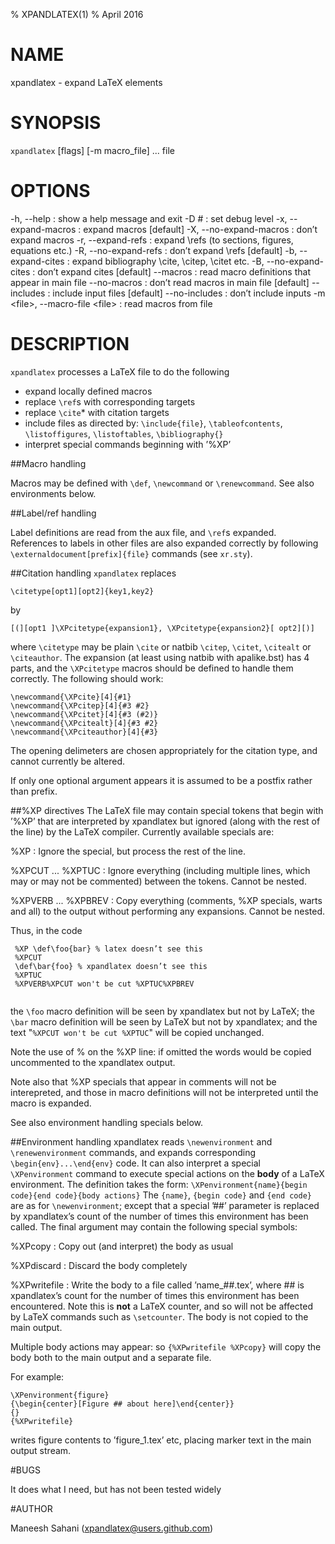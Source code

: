 % XPANDLATEX(1)
% April 2016

# NAME

xpandlatex - expand LaTeX elements

# SYNOPSIS

`xpandlatex` [flags] [-m macro\_file] ... file

# OPTIONS

-h, \--help
:   show a help message and exit
-D \#
:   set debug level
-x, --expand-macros
:   expand macros [default]
-X, --no-expand-macros
:   don’t expand macros
-r, --expand-refs
:   expand \\refs (to sections, figures, equations etc.)
-R, --no-expand-refs
:   don’t expand \\refs [default]
-b, --expand-cites
:   expand bibliography \\cite, \\citep, \\citet etc.
-B, --no-expand-cites
:   don’t expand cites [default]
--macros
:   read macro definitions that appear in main file
--no-macros
:   don’t read macros in main file [default]
--includes
:   include input files [default]
--no-includes
:   don’t include inputs
-m \<file\>, --macro-file \<file\>
:   read macros from file

# DESCRIPTION

`xpandlatex` processes a LaTeX file to do the following

- expand locally defined macros 
- replace `\ref`s with corresponding targets
- replace `\cite`\* with citation targets
- include files as directed by: `\include{file}`, `\tableofcontents`,
  `\listoffigures`, `\listoftables`, `\bibliography{}`
- interpret special commands beginning with ’%XP’


##Macro handling

Macros may be defined with `\def`, `\newcommand` or `\renewcommand`.
See also environments below.

##Label/ref handling

Label definitions are read from the aux file, and `\ref`s expanded.
References to labels in other files are also expanded correctly by
following `\externaldocument[prefix]{file}` commands (see `xr.sty`).

##Citation handling
`xpandlatex` replaces
```
\citetype[opt1][opt2]{key1,key2}
```
by
```
[(][opt1 ]\XPcitetype{expansion1}, \XPcitetype{expansion2}[ opt2][)]
```
where `\citetype` may be plain `\cite` or natbib `\citep`, `\citet`,
`\citealt` or `\citeauthor`. The expansion (at least using natbib with
apalike.bst) has 4 parts, and the `\XPcitetype` macros should be
defined to handle them correctly. The following should work:
```
\newcommand{\XPcite}[4]{#1}
\newcommand{\XPcitep}[4]{#3 #2}
\newcommand{\XPcitet}[4]{#3 (#2)}
\newcommand{\XPcitealt}[4]{#3 #2}
\newcommand{\XPciteauthor}[4]{#3}
```

The opening delimeters are chosen appropriately for the citation type,
and cannot currently be altered.

If only one optional argument appears it is assumed to be a postfix
rather than prefix.

##%XP directives 
 The LaTeX file may contain special tokens that begin with ’%XP’ that
are interpreted by xpandlatex but ignored (along with the rest of the
line) by the LaTeX compiler. Currently available specials are:

%XP
:    Ignore the special, but process the rest of the line.

%XPCUT ... %XPTUC
:    Ignore everything (including multiple lines, which may or may not be
     commented) between the tokens. Cannot be nested.

%XPVERB ... %XPBREV
:    Copy everything (comments, %XP specials, warts and all) to the
     output without performing any expansions.  Cannot be nested.

Thus, in the code
```
 %XP \def\foo{bar} % latex doesn’t see this
 %XPCUT
 \def\bar{foo} % xpandlatex doesn’t see this
 %XPTUC
 %XPVERB%XPCUT won't be cut %XPTUC%XPBREV
 
```
the `\foo` macro definition will be seen by xpandlatex but not by LaTeX;
the `\bar` macro definition will be seen by LaTeX but not by
xpandlatex; and the text "`%XPCUT won't be cut %XPTUC`" will be
copied unchanged.

Note the use of % on the %XP line: if omitted the words
would be copied uncommented to the xpandlatex output.

Note also that %XP specials that appear in comments will not be
interepreted, and those in macro definitions will not be interpreted
until the macro is expanded.

See also environment handling specials below.

##Environment handling
xpandlatex reads `\newenvironment` and `\renewenvironment`
commands, and expands corresponding `\begin{env}...\end{env}` code.
It can also interpret a special `\XPenvironment` command to
execute special actions on the **body** of a LaTeX environment. The
definition takes the form:
``` \XPenvironment{name}{begin code}{end code}{body actions} ```
The `{name}`, `{begin code}` and `{end code}` are as
for `\newenvironment`; except that a special ’\#\#’ parameter is
replaced by xpandlatex’s count of the number of times this environment
has been called. The final argument may contain the following special
symbols:

%XPcopy
:	Copy out (and interpret) the body as usual

%XPdiscard
:	Discard the body completely 

%XPwritefile
: 	Write the body to a file called ’name\_\#\#.tex’, where \#\# is
	xpandlatex’s count for the number of times this environment
	has been encountered. Note this is **not** a LaTeX counter,
	and so will not be affected by LaTeX commands such as
	`\setcounter`. The body is not copied to the main output.

Multiple body actions may appear: so `{%XPwritefile %XPcopy}` will copy
the body both to the main output and a separate file.

For example:
```
\XPenvironment{figure} 
{\begin{center}[Figure ## about here]\end{center}} 
{} 
{%XPwritefile}
```
writes figure contents to ’figure\_1.tex’ etc, placing marker text in
the main output stream.

#BUGS

It does what I need, but has not been tested widely

#AUTHOR

Maneesh Sahani (xpandlatex@users.github.com)

